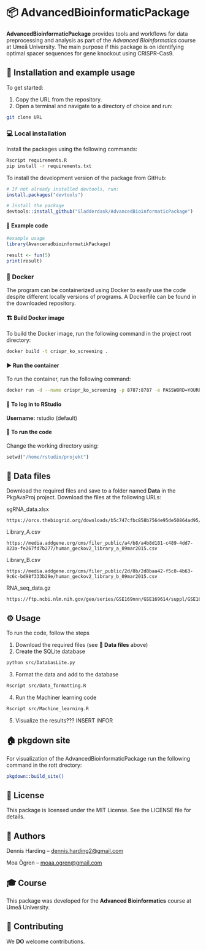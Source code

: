 # 📦 AdvancedBioinformaticPackage
**AdvancedBioinformaticPackage** 
provides tools and workflows for data preprocessing and analysis as 
part of the *Advanced Bioinformatics* course at Umeå University. 
The main purpose if this package is on identifying optimal spacer 
sequences for gene knockout using CRISPR-Cas9.

## 🚀 Installation and example usage

To get started:
1. Copy the URL from the repository.
2. Open a terminal and navigate to a directory of choice and run:
```bash
git clone URL
``` 

### 💻 Local installation
Install the packages using the following commands:
```bash
Rscript requirements.R
pip install -r requirements.txt
```
To install the development version of the package from GitHub:
```r
# If not already installed devtools, run:
install.packages("devtools") 

# Install the package
devtools::install_github("Sladderdask/AdvancedBioinformaticPackage")
```
#### 🧪 Example code
```r
#example usage
library(AvanceradbioinformatikPackage)

result <- fun(5)
print(result)
```

### 🐳 Docker
The program can be containerized using Docker to easily use the code 
despite different locally versions of programs. A Dockerfile can be 
found in the downloaded repository.

#### 🏗️ Build Docker image
To build the Docker image, run the following command in the project 
root directory:
```bash
docker build -t crispr_ko_screening .
```

#### ▶️ Run the container
To run the container, run the following command:
```bash
docker run -d --name crispr_ko_screening -p 8787:8787 -e PASSWORD=YOURPASSWORD crispr_ko_screening
```

#### 🔐 To log in to RStudio
**Username:** rstudio (default)

#### 🧭 To run the code
Change the working directory using:
```bash
setwd("/home/rstudio/projekt")
```

## 📁 Data files
Download the required files and save to a folder named **Data** in the PkgAvaProj project. Download the files at the following URLs:

sgRNA_data.xlsx

    https://orcs.thebiogrid.org/downloads/b5c747cfbc858b7564e95de50864ad95/b5c747cfbc858b7564e95de50864ad95.zip
Library_A.csv

    https://media.addgene.org/cms/filer_public/a4/b8/a4b8d181-c489-4dd7-823a-fe267fd7b277/human_geckov2_library_a_09mar2015.csv
Library_B.csv

    https://media.addgene.org/cms/filer_public/2d/8b/2d8baa42-f5c8-4b63-9c6c-bd98f333b29e/human_geckov2_library_b_09mar2015.csv
RNA_seq_data.gz

    https://ftp.ncbi.nlm.nih.gov/geo/series/GSE169nnn/GSE169614/suppl/GSE169614%5F52677%5Fstar.Homo%5Fsapiens.GRCh38.78.htseq.counts.tab.gz

## ⚙️ Usage
To run the code, follow the steps
1. Download the required files (see 📁 **Data files** above)
2. Create the SQLite database
```bash
python src/DatabasLite.py
```
3. Format the data and add to the database
```bash
Rscript src/Data_formatting.R
```
4. Run the Machiner learning code
```bash
Rscript src/Machine_learning.R
```
5. Visualize the results???
INSERT INFOR

## 🏠 pkgdown site
For visualization of the AdvancedBioinformaticPackage run the following command in the rott drectory:
```bash
pkgdown::build_site()
```

## 📝 License
This package is licensed under the MIT License. 
See the LICENSE file for details.

## 👥 Authors
Dennis Harding – dennis.harding2@gmail.com

Moa Ögren – moaa.ogren@gmail.com

## 🎓 Course
This package was developed for the **Advanced Bioinformatics** course at Umeå University.

## 🤝 Contributing
We **DO** welcome contributions.

